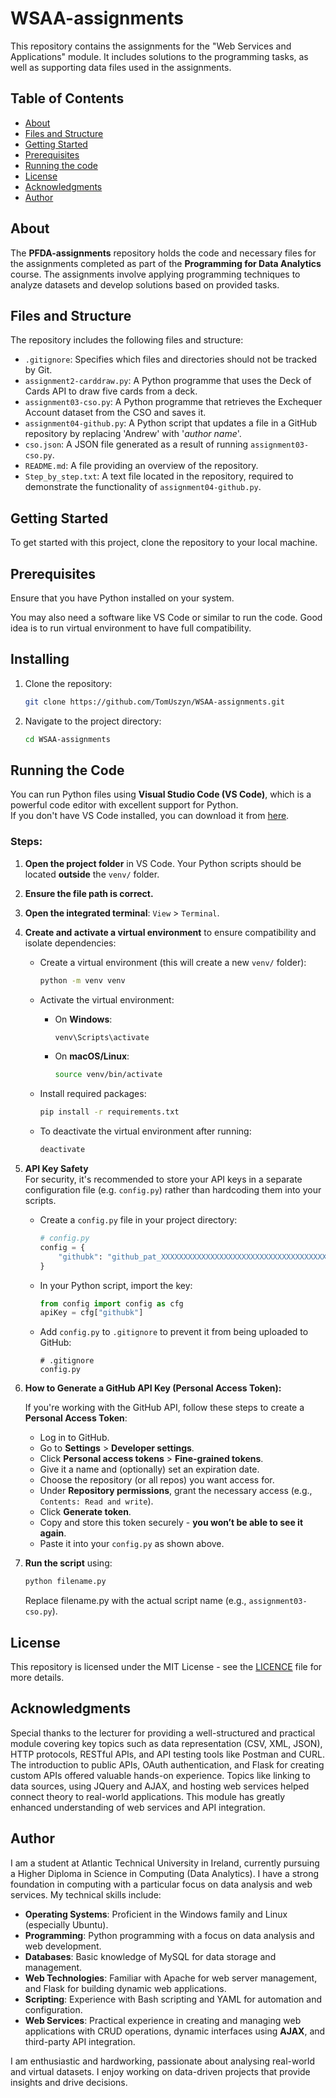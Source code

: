 # WSAA-assignments


This repository contains the assignments for the "Web Services and Applications" module. It includes solutions to the programming tasks, as well as supporting data files used in the assignments.

## Table of Contents

- [About](#about)
- [Files and Structure](#files-and-structure)
- [Getting Started](#getting-started)
- [Prerequisites](#prerequisites)
- [Running the code](#usage)
- [License](#license)
- [Acknowledgments](#acknowledgments)
- [Author](#author)

## About

The **PFDA-assignments** repository holds the code and necessary files for the assignments completed as part of the **Programming for Data Analytics** course. The assignments involve applying programming techniques to analyze datasets and develop solutions based on provided tasks.

## Files and Structure

The repository includes the following files and structure:

- `.gitignore`: Specifies which files and directories should not be tracked by Git.  
- `assignment2-carddraw.py`: A Python programme that uses the Deck of Cards API to draw five cards from a deck.  
- `assignment03-cso.py`: A Python programme that retrieves the Exchequer Account dataset from the CSO and saves it.  
- `assignment04-github.py`: A Python script that updates a file in a GitHub repository by replacing 'Andrew' with '*author name*'.  
- `cso.json`: A JSON file generated as a result of running `assignment03-cso.py`.  
- `README.md`: A file providing an overview of the repository.  
- `Step_by_step.txt`: A text file located in the repository, required to demonstrate the functionality of `assignment04-github.py`.  

## Getting Started

To get started with this project, clone the repository to your local machine.

## Prerequisites

Ensure that you have Python installed on your system. 

You may also need a software like VS Code or similar to run the code. Good idea is to run virtual environment to have full compatibility.

## Installing

1. Clone the repository:
   ```bash
   git clone https://github.com/TomUszyn/WSAA-assignments.git
   
2. Navigate to the project directory:
   ```bash
   cd WSAA-assignments

## Running the Code

You can run Python files using **Visual Studio Code (VS Code)**, which is a powerful code editor with excellent support for Python.  
If you don't have VS Code installed, you can download it from [here](https://code.visualstudio.com/).

### Steps:

1. **Open the project folder** in VS Code. Your Python scripts should be located **outside** the `venv/` folder.
2. **Ensure the file path is correct.**
3. **Open the integrated terminal**: `View` > `Terminal`.
4. **Create and activate a virtual environment** to ensure compatibility and isolate dependencies:

   - Create a virtual environment (this will create a new `venv/` folder):
     ```bash
     python -m venv venv
     ```

   - Activate the virtual environment:
     - On **Windows**:
       ```bash
       venv\Scripts\activate
       ```
     - On **macOS/Linux**:
       ```bash
       source venv/bin/activate
       ```

   - Install required packages:
     ```bash
     pip install -r requirements.txt
     ```

   - To deactivate the virtual environment after running:
     ```bash
     deactivate
     ```

5. **API Key Safety**  
   For security, it's recommended to store your API keys in a separate configuration file (e.g. `config.py`) rather than hardcoding them into your scripts.

   - Create a `config.py` file in your project directory:
     ```python
     # config.py
     config = {
         "githubk": "github_pat_XXXXXXXXXXXXXXXXXXXXXXXXXXXXXXXXXXXXXXXXXXX"
     }
     ```

   - In your Python script, import the key:
     ```python
     from config import config as cfg
     apiKey = cfg["githubk"]
     ```

   - Add `config.py` to `.gitignore` to prevent it from being uploaded to GitHub:
     ```
     # .gitignore
     config.py
     ```

6. **How to Generate a GitHub API Key (Personal Access Token):**

   If you're working with the GitHub API, follow these steps to create a **Personal Access Token**:

     * Log in to GitHub.
     * Go to **Settings** > **Developer settings**.
     * Click **Personal access tokens** > **Fine-grained tokens**.
     * Give it a name and (optionally) set an expiration date.
     * Choose the repository (or all repos) you want access for.
     * Under **Repository permissions**, grant the necessary access (e.g., `Contents: Read and write`).
     * Click **Generate token**.
     * Copy and store this token securely - **you won’t be able to see it again**.
     * Paste it into your `config.py` as shown above.

7. **Run the script** using:
   ```bash
   python filename.py
   ```

   Replace filename.py with the actual script name (e.g., `assignment03-cso.py`).


## License

This repository is licensed under the MIT License - see the [LICENCE](LICENSE) file for more details.

## Acknowledgments

Special thanks to the lecturer for providing a well-structured and practical module covering key topics such as data representation (CSV, XML, JSON), HTTP protocols, RESTful APIs, and API testing tools like Postman and CURL. The introduction to public APIs, OAuth authentication, and Flask for creating custom APIs offered valuable hands-on experience. Topics like linking to data sources, using JQuery and AJAX, and hosting web services helped connect theory to real-world applications. This module has greatly enhanced understanding of web services and API integration.

## Author

I am a student at Atlantic Technical University in Ireland, currently pursuing a Higher Diploma in Science in Computing (Data Analytics). I have a strong foundation in computing with a particular focus on data analysis and web services. My technical skills include:

* **Operating Systems**: Proficient in the Windows family and Linux (especially Ubuntu).
* **Programming**: Python programming with a focus on data analysis and web development.
* **Databases**: Basic knowledge of MySQL for data storage and management.
* **Web Technologies**: Familiar with Apache for web server management, and Flask for building dynamic web applications.
* **Scripting**: Experience with Bash scripting and YAML for automation and configuration.
* **Web Services**: Practical experience in creating and managing web applications with CRUD operations, dynamic interfaces using **AJAX**, and third-party API integration.

I am enthusiastic and hardworking, passionate about analysing real-world and virtual datasets. I enjoy working on data-driven projects that provide insights and drive decisions.